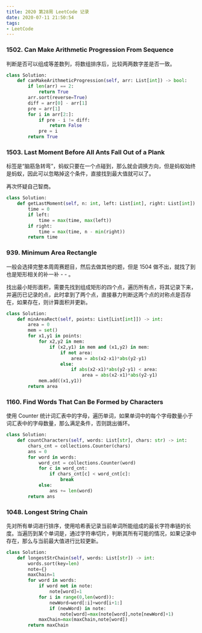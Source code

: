 ```yaml
---
title: 2020 第28周 LeetCode 记录
date: 2020-07-11 21:50:54
tags:
- LeetCode
---
```


### 1502. Can Make Arithmetic Progression From Sequence

判断是否可以组成等差数列，将数组排序后，比较两两数字差是否一致。

```python
class Solution:
    def canMakeArithmeticProgression(self, arr: List[int]) -> bool:
        if len(arr) == 2:
            return True
        arr.sort(reverse=True)
        diff = arr[0] - arr[1]
        pre = arr[1]
        for i in arr[2:]:
            if pre - i != diff:
                return False
            pre = i
        return True

```

### 1503. Last Moment Before All Ants Fall Out of a Plank

标签是“脑筋急转弯”，蚂蚁只要在一个点碰到，那么就会调换方向，但是蚂蚁始终是蚂蚁，因此可以忽略掉这个条件，直接找到最大值就可以了。

再次怀疑自己智商。

```python
class Solution:
    def getLastMoment(self, n: int, left: List[int], right: List[int]) -> int:
        time = 0
        if left:
            time = max(time, max(left))
        if right:
            time = max(time, n - min(right))
        return time
```


### 939. Minimum Area Rectangle

一般会选择完整本周周赛题目，然后去做其他的题，但是 1504 做不出，就找了到也是矩形相关的补一补 - - 。

找出最小矩形面积，需要先找到组成矩形的四个点，遍历所有点，将其记录下来，并遍历已记录的点，此时拿到了两个点，直接暴力判断这两个点的对称点是否存在，如果存在，则计算面积并更新。


```python
class Solution:
    def minAreaRect(self, points: List[List[int]]) -> int:
        area = 0
        mem = set()
        for x1,y1 in points:
            for x2,y2 in mem:
                if (x2,y1) in mem and (x1,y2) in mem:
                    if not area:
                        area = abs(x2-x1)*abs(y2-y1)
                    else:
                        if abs(x2-x1)*abs(y2-y1) < area:
                            area = abs(x2-x1)*abs(y2-y1)
            mem.add((x1,y1))
        return area
```

### 1160. Find Words That Can Be Formed by Characters

使用 Counter 统计词汇表中的字母，遍历单词，如果单词中的每个字母数量小于词汇表中的字母数量，那么满足条件，否则跳出循环。


```python
class Solution:
    def countCharacters(self, words: List[str], chars: str) -> int:
        chars_cnt = collections.Counter(chars)
        ans = 0
        for word in words:
            word_cnt = collections.Counter(word)
            for c in word_cnt:
                if chars_cnt[c] < word_cnt[c]:
                    break
            else:
                ans += len(word)
        return ans
```

### 1048. Longest String Chain

先对所有单词进行排序，使用哈希表记录当前单词所能组成的最长字符串链的长度。当遍历到某个单词是，通过字符串切片，判断其所有可能的情况，如果记录中存在，那么与当前最大值进行比较更新。


```python
class Solution:
    def longestStrChain(self, words: List[str]) -> int:
        words.sort(key=len)
        note={}
        maxChain=1
        for word in words:
            if word not in note:
                note[word]=1
            for i in range(0,len(word)):
                newWord=word[:i]+word[i+1:]
                if (newWord) in note:
                    note[word]=max(note[word],note[newWord]+1)
            maxChain=max(maxChain,note[word])
        return maxChain
```